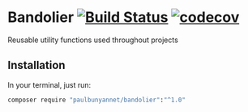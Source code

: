 # Bandolier [![Build Status](https://travis-ci.org/paulbunyannet/bandolier.svg?branch=master)](https://travis-ci.org/paulbunyannet/bandolier) [![codecov](https://codecov.io/gh/paulbunyannet/ReceiveMail/branch/master/graph/badge.svg)](https://codecov.io/gh/paulbunyannet/ReceiveMail)

Reusable utility functions used throughout projects

## Installation

In your terminal, just run:

```bash
composer require "paulbunyannet/bandolier":"^1.0"
```
